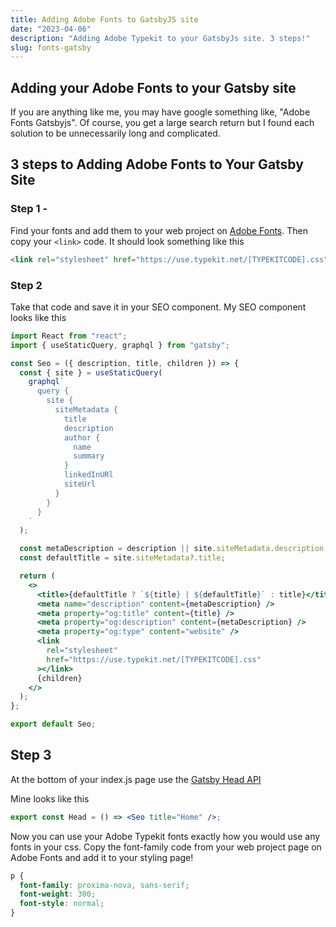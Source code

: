 ```yaml
---
title: Adding Adobe Fonts to GatsbyJS site
date: "2023-04-06"
description: "Adding Adobe Typekit to your GatsbyJs site. 3 steps!"
slug: fonts-gatsby
---
```


## Adding your Adobe Fonts to your Gatsby site

If you are anything like me, you may have google something like, "Adobe Fonts Gatsbyjs". Of course, you get a large search return but I found each solution to be unnecessarily long and complicated.

## 3 steps to Adding Adobe Fonts to Your Gatsby Site

### Step 1 -

Find your fonts and add them to your web project on [Adobe Fonts](https://fonts.adobe.com/). Then copy your `<link>` code. It should look something like this

```html
<link rel="stylesheet" href="https://use.typekit.net/[TYPEKITCODE].css" />
```

### Step 2

Take that code and save it in your SEO component. My SEO component looks like this

```jsx
import React from "react";
import { useStaticQuery, graphql } from "gatsby";

const Seo = ({ description, title, children }) => {
  const { site } = useStaticQuery(
    graphql`
      query {
        site {
          siteMetadata {
            title
            description
            author {
              name
              summary
            }
            linkedInURl
            siteUrl
          }
        }
      }
    `
  );

  const metaDescription = description || site.siteMetadata.description;
  const defaultTitle = site.siteMetadata?.title;

  return (
    <>
      <title>{defaultTitle ? `${title} | ${defaultTitle}` : title}</title>
      <meta name="description" content={metaDescription} />
      <meta property="og:title" content={title} />
      <meta property="og:description" content={metaDescription} />
      <meta property="og:type" content="website" />
      <link
        rel="stylesheet"
        href="https://use.typekit.net/[TYPEKITCODE].css"
      ></link>
      {children}
    </>
  );
};

export default Seo;
```

## Step 3

At the bottom of your index.js page use the [Gatsby Head API](https://www.gatsbyjs.com/docs/reference/built-in-components/gatsby-head/)

Mine looks like this

```jsx
export const Head = () => <Seo title="Home" />;
```

Now you can use your Adobe Typekit fonts exactly how you would use any fonts in your css. Copy the font-family code from your web project page on Adobe Fonts and add it to your styling page!

```css
p {
  font-family: proxima-nova, sans-serif;
  font-weight: 300;
  font-style: normal;
}
```
